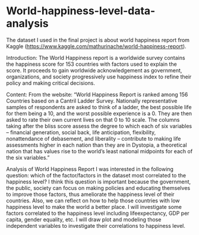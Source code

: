 # World-happiness-level-data-analysis
The dataset I used in the final project is about world happiness report from Kaggle
(https://www.kaggle.com/mathurinache/world-happiness-report).

Introduction: The World Happiness report is a worldwide survey contains the
happiness score for 153 countries with factors used to explain the score. It proceeds to
gain worldwide acknowledgement as government, organizations, and society
progressively use happiness index to refine their policy and making critical decisions.

Content: From the website: “World Happiness Report is ranked among 156 Countries
based on a Cantril Ladder Survey. Nationally representative samples of respondents are
asked to think of a ladder, the best possible life for them being a 10, and the worst
possible experience is a 0. They are then asked to rate their own current lives on that 0
to 10 scale. The columns taking after the bliss score assess the degree to which each of
six variables – financial generation, social back, life anticipation, flexibility,
nonattendance of debasement, and liberality – contribute to making life assessments
higher in each nation than they are in Dystopia, a theoretical nation that has values rise
to the world’s least national midpoints for each of the six variables.”

Analysis of World Happiness Report
I was interested in the following question: which of the factor/factors in the dataset
most correlated to the happiness level?
I think this question is important because the government, the public, society can focus
on making policies and educating themselves to improve those factors, thus ameliorate
the happiness level of their countries. Also, we can reflect on how to help those
countries with low happiness level to make the world a better place.
I will investigate some factors correlated to the happiness level including lifeexpectancy, GDP per capita, gender equality, etc. I will draw plot and modeling those
independent variables to investigate their correlations to happiness level.
